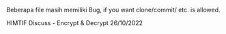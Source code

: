 Beberapa file masih memiliki Bug, if you want clone/commit/ etc. is allowed.

HIMTIF Discuss - Encrypt & Decrypt
26/10/2022
